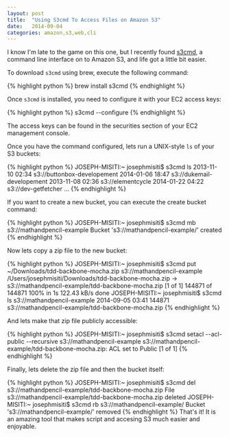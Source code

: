```yaml
---
layout: post
title:  "Using S3cmd To Access Files on Amazon S3"
date:   2014-09-04
categories: amazon,s3,web,cli
---
```


I know I'm late to the game on this one, but I recently found [s3cmd](http://s3tools.org/s3cmd), a command line interface on to Amazon S3, and life got a little bit easier.

To download `s3cmd` using brew, execute the following command:

{% highlight python %}
brew install s3cmd
{% endhighlight %}


Once `s3cmd` is installed, you need to configure it with your EC2 access keys:

{% highlight python %}
s3cmd --configure
{% endhighlight %}


The access keys can be found in the securities section of your EC2 management console.

Once you have the command configured, lets run a UNIX-style `ls` of your S3 buckets:

{% highlight python %}
JOSEPH-MISITI:~ josephmisiti$ s3cmd ls
2013-11-10 02:34  s3://buttonbox-developement
2014-01-06 18:47  s3://dukemail-developement
2013-11-08 02:36  s3://elementcycle
2014-01-22 04:22  s3://dev-getfetcher
...
{% endhighlight %}


If you want to create a new bucket, you can execute the create bucket command:

{% highlight python %}
JOSEPH-MISITI:~ josephmisiti$ s3cmd mb s3://mathandpencil-example
Bucket 's3://mathandpencil-example/' created
{% endhighlight %}

Now lets copy a zip file to the new bucket:

{% highlight python %}
JOSEPH-MISITI:~ josephmisiti$ s3cmd put ~/Downloads/tdd-backbone-mocha.zip s3://mathandpencil-example
/Users/josephmisiti/Downloads/tdd-backbone-mocha.zip -> s3://mathandpencil-example/tdd-backbone-mocha.zip  [1 of 1]
 144871 of 144871   100% in    1s   122.43 kB/s  done
JOSEPH-MISITI:~ josephmisiti$ s3cmd ls s3://mathandpencil-example
2014-09-05 03:41    144871   s3://mathandpencil-example/tdd-backbone-mocha.zip
{% endhighlight %}

And lets make that zip file publicly accessible:

{% highlight python %}
JOSEPH-MISITI:~ josephmisiti$ s3cmd setacl --acl-public --recursive s3://mathandpencil-example
s3://mathandpencil-example/tdd-backbone-mocha.zip: ACL set to Public  [1 of 1]
{% endhighlight %}

Finally, lets delete the zip file and then the bucket itself:

{% highlight python %}
JOSEPH-MISITI:~ josephmisiti$ s3cmd del s3://mathandpencil-example/tdd-backbone-mocha.zip
File s3://mathandpencil-example/tdd-backbone-mocha.zip deleted
JOSEPH-MISITI:~ josephmisiti$ s3cmd rb s3://mathandpencil-example/
Bucket 's3://mathandpencil-example/' removed
{% endhighlight %}
That's it! It is an amazing tool that makes script and accesing S3 much easier and enjoyable.
